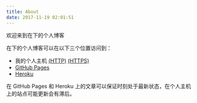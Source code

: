 ```yaml
---
title: About
date: 2017-11-19 02:01:51
---
```

欢迎来到在下的个人博客

在下的个人博客可以在以下三个位置访问到：
- 我的个人主机 [(HTTP)](http://boris1993.tk) [(HTTPS)](https://boris1993.tk)
- [GitHub Pages](https://boris1993.github.io/)
- [Heroku](https://boris-heroku-blog.herokuapp.com/)

在 GitHub Pages 和 Heroku 上的文章可以保证时刻处于最新状态，在个人主机上的站点可能更新会有滞后。